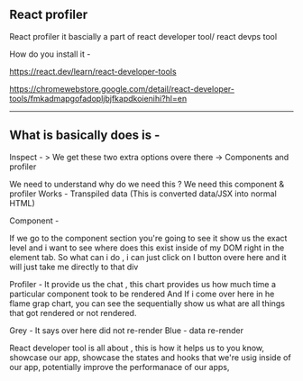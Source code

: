 React profiler
---------------

React profiler it bascially a part of react developer tool/ react devps tool

How do you install it - 

https://react.dev/learn/react-developer-tools

https://chromewebstore.google.com/detail/react-developer-tools/fmkadmapgofadopljbjfkapdkoienihi?hl=en

------------------------------------------------------------------------------------------------------------------------------

What is basically does is - 
---------------------------
Inspect - > We get these two extra options overe there -> Components and profiler

We need to understand why do we need this ?
We need this component & profiler
Works - Transpiled data (This is converted data/JSX into normal HTML)

Component -

If we go to the component section you're going to see it show us the exact level
and i want to see where does this exist inside of my DOM right in the element tab. So what can i do , i can just click on I button overe here and it will just take me directly to that div 

Profiler -
It provide us the chat , this chart provides us how much time a particular component took to be rendered 
And If i come over here in he flame grap chart, you can see the sequentially show us what are all things that got rendered or not rendered.

Grey - It says over here did not re-render 
Blue - data re-render

React developer tool is all about , this is how it helps us to you know, showcase our app, showcase the states and hooks that we're usig inside of our app, potentially improve the performanace of our apps, 